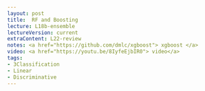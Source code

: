 ```yaml
---
layout: post
title:  RF and Boosting
lecture: L18b-ensemble
lectureVersion: current
extraContent: L22-review  
notes: <a href="https://github.com/dmlc/xgboost"> xgboost </a> 
video: <a href="https://youtu.be/8IyfeEjbIR0"> video</a> 
tags:
- 3Classification
- Linear
- Discriminative
---
```

